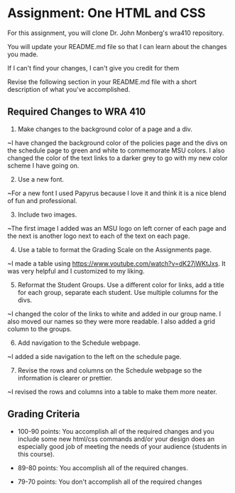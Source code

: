 # Assignment: One HTML and CSS

For this assignment, you will clone Dr. John Monberg's wra410 repository.

You will update your README.md file so that I can learn about the changes you made.

If I can't find your changes, I can't give you credit for them

Revise the following section in your README.md file with a short description of what you've accomplished.

## Required Changes to WRA 410

1. Make changes to the background color of a page and a div.

 ~I have changed the background color of the policies page and the divs on the schedule page to green and
 white to commemorate MSU colors. I also changed the color of the text links to a darker grey to go with
 my new color scheme I have going on.

2. Use a new font.

 ~For a new font I used Papyrus because I love it and think it is a nice blend of fun and professional.

3. Include two images.

 ~The first image I added was an MSU logo on left corner of each page and the next is another logo next to each of the
 text on each page.

4. Use a table to format the Grading Scale on the Assignments page.

 ~I made a table using https://www.youtube.com/watch?v=dK27jWKtJxs. It was very helpful and I customized to my liking.

5. Reformat the Student Groups. Use a different color for links, add a title for each group, separate each student. Use multiple columns for the divs.  

 ~I changed the color of the links to white and added in our group name. I also moved our names so they were
 more readable. I also added a grid column to the groups.

6. Add navigation to the Schedule webpage.

 ~I added a side navigation to the left on the schedule page.

7. Revise the rows and columns on the Schedule webpage so the information is clearer or prettier.

 ~I revised the rows and columns into a table to make them more neater.

## Grading Criteria

* 100-90 points: You accomplish all of the required changes and you include some new html/css commands and/or your design does an especially good job of meeting the needs of your audience (students in this course).

* 89-80 points: You accomplish all of the required changes.

* 79-70 points: You don't accomplish all of the required changes
